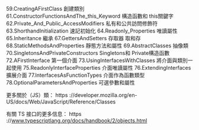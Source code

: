 59.CreatingAFirstClass                      創建類別
61.ConstructorFunctionsAndThe_this_Keyword  構造函數和 this關鍵字
62.Private_And_Public_AccessModifiers       私有和公共訪問修飾符
63.ShorthandInitialization                  速記初始化
64.Readonly_Properties                      唯讀屬性
65.Inheritance                              繼承
67.GettersAndSetters                        存取器 取和存
68.StaticMethodsAndProperties               靜態方法和屬性
69.AbstractClasses                          抽像類
70.SingletonsAndPrivateConstructors         Singletons和 Private構造函數
72.AFirstInterface                          第一個介面
73.UsingInterfacesWithClasses               將介面與類別一起使用
75.ReadonlyInterfaceProperties              介面唯讀屬性
76.ExtendingInterfaces                      擴展介面
77.InterfacesAsFunctionTypes                介面作為函數類型
78.OptionalParametersAndProperties          可選參數和屬性


更多關於（JS）類：  https ://developer.mozilla.org/en-US/docs/Web/JavaScript/Reference/Classes

有關 TS 接口的更多信息：  https ://www.typescriptlang.org/docs/handbook/2/objects.html